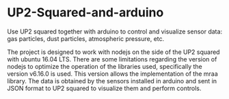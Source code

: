 # UP2-Squared-and-arduino
Use UP2 squared together with arduino to control and visualize sensor data: gas particles, dust particles, atmospheric pressure, etc.


The project is designed to work with nodejs on the side of the UP2 squared with ubuntu 16.04 LTS. There are some limitations regarding the version of nodejs to optimize the operation of the libraries used, specifically the version v6.16.0 is used. This version allows the implementation of the mraa library.
The data is obtained by the sensors installed in arduino and sent in JSON format to UP2 squared to visualize them and perform controls.
